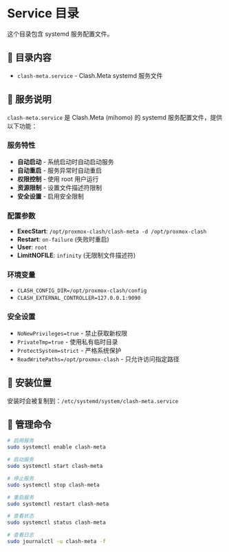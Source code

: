 # Service 目录

这个目录包含 systemd 服务配置文件。

## 📁 目录内容

- `clash-meta.service` - Clash.Meta systemd 服务文件

## 🔧 服务说明

`clash-meta.service` 是 Clash.Meta (mihomo) 的 systemd 服务配置文件，提供以下功能：

### 服务特性

- **自动启动** - 系统启动时自动启动服务
- **自动重启** - 服务异常时自动重启
- **权限控制** - 使用 root 用户运行
- **资源限制** - 设置文件描述符限制
- **安全设置** - 启用安全限制

### 配置参数

- **ExecStart**: `/opt/proxmox-clash/clash-meta -d /opt/proxmox-clash`
- **Restart**: `on-failure` (失败时重启)
- **User**: `root`
- **LimitNOFILE**: `infinity` (无限制文件描述符)

### 环境变量

- `CLASH_CONFIG_DIR=/opt/proxmox-clash/config`
- `CLASH_EXTERNAL_CONTROLLER=127.0.0.1:9090`

### 安全设置

- `NoNewPrivileges=true` - 禁止获取新权限
- `PrivateTmp=true` - 使用私有临时目录
- `ProtectSystem=strict` - 严格系统保护
- `ReadWritePaths=/opt/proxmox-clash` - 只允许访问指定路径

## 🔄 安装位置

安装时会被复制到：`/etc/systemd/system/clash-meta.service`

## 📝 管理命令

```bash
# 启用服务
sudo systemctl enable clash-meta

# 启动服务
sudo systemctl start clash-meta

# 停止服务
sudo systemctl stop clash-meta

# 重启服务
sudo systemctl restart clash-meta

# 查看状态
sudo systemctl status clash-meta

# 查看日志
sudo journalctl -u clash-meta -f
``` 